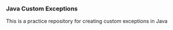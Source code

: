 ### Java Custom Exceptions

<p>
This is a practice repository for creating custom exceptions in Java
</p>
